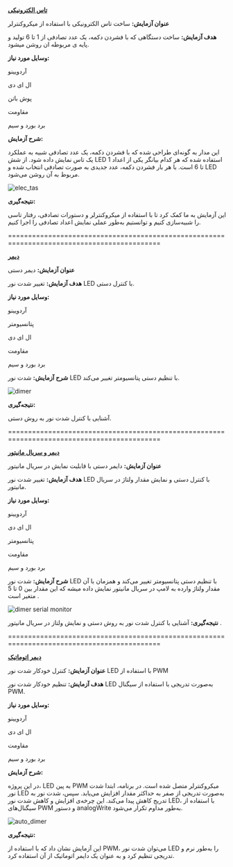 **[تاس الکترونیکی](https://github.com/Salehranjbar/MICRO/blob/main/4/Elec_tas.ino)**

**عنوان آزمایش:** ساخت تاس الکترونیکی با استفاده از میکروکنترلر


**هدف آزمایش:** ساخت دستگاهی که با فشردن دکمه، یک عدد تصادفی از 1 تا 6 تولید و پایه ی مربوطه ان روشن میشود.


**وسایل مورد نیاز:** 

آردویینو

ال ای دی

پوش باتن

مقاومت 

برد بورد و سیم


**شرح آزمایش:**

این مدار به گونه‌ای طراحی شده که با فشردن دکمه، یک عدد تصادفی شبیه به عملکرد یک تاس نمایش داده شود. از شش LED استفاده شده که هر کدام بیانگر یکی از اعداد 1 تا 6 است. با هر بار فشردن دکمه، عدد جدیدی به صورت تصادفی انتخاب شده و LED مربوط به آن روشن می‌شود.


![elec_tas](https://github.com/user-attachments/assets/d3b3ed0a-63d5-4385-b2ea-b66ba244081b)


**نتیجه‌گیری:**

این آزمایش به ما کمک کرد تا با استفاده از میکروکنترلر و دستورات تصادفی، رفتار تاسی را شبیه‌سازی کنیم و توانستیم به‌طور عملی نمایش اعداد تصادفی را اجرا کنیم.


============================================================================================

**[دیمر](https://github.com/Salehranjbar/MICRO/blob/main/4/dimer.ino)**


**عنوان آزمایش:** دیمر دستی

**هدف آزمایش:** تغییر شدت نور LED با کنترل دستی.

**وسایل مورد نیاز:** 

آردویینو

پتانسیومتر

ال ای دی

مقاومت 

برد بورد و سیم



**شرح آزمایش:** شدت نور LED با تنظیم دستی پتانسیومتر تغییر می‌کند.



![dimer](https://github.com/user-attachments/assets/83f037ec-3ad7-4d04-8d04-35cef18aa47d)



**نتیجه‌گیری:**

آشنایی با کنترل شدت نور به روش دستی.

============================================================================================

**[دیمر و سریال مانیتور](https://github.com/Salehranjbar/MICRO/blob/main/4/dimer_SM.ino)**


**عنوان آزمایش:** دایمر دستی با قابلیت نمایش در سریال مانیتور


**هدف آزمایش:** تغییر شدت نور LED با کنترل دستی و نمایش مقدار ولتاژ در سریال مانیتور.


**وسایل مورد نیاز:** 

آردویینو

ال ای دی

پتانسیومتر

مقاومت 

برد بورد و سیم



**شرح آزمایش:** شدت نور LED با تنظیم دستی پتانسیومتر تغییر می‌کند و همزمان با آن مقدار ولتاژ وارده به لامپ در سریال مانیتور نمایش داده میشه که این مقدار بین 0 تا 5 متغیر است .


![dimer serial monitor](https://github.com/user-attachments/assets/ed76513f-c05e-48c9-b817-0925d5a0fbcc)

**نتیجه‌گیری:** آشنایی با کنترل شدت نور به روش دستی و نمایش ولتاز در سریال مانیتور .

============================================================================================


**[دیمر اتوماتیک](https://github.com/Salehranjbar/MICRO/blob/main/4/auto_dimer.ino)**


**عنوان آزمایش:**  کنترل خودکار شدت نور LED با استفاده از PWM

**هدف آزمایش:** تنظیم خودکار شدت نور LED به‌صورت تدریجی با استفاده از سیگنال PWM.

**وسایل مورد نیاز:** 

آردویینو

ال ای دی

مقاومت 

برد بورد و سیم


**شرح آزمایش:**

در این پروژه، LED به پین PWM میکروکنترلر متصل شده است. در برنامه، ابتدا شدت نور LED به‌صورت تدریجی از صفر به حداکثر مقدار افزایش می‌یابد. سپس، شدت نور به تدریج کاهش پیدا می‌کند. این چرخه‌ی افزایش و کاهش شدت نور LED، با استفاده از سیگنال‌های PWM و دستور analogWrite به‌طور مداوم تکرار می‌شود.


![auto_dimer](https://github.com/user-attachments/assets/cf608a9d-f9f4-4537-8437-0b452eda07eb)


**نتیجه‌گیری:**

این آزمایش نشان داد که با استفاده از PWM، می‌توان شدت نور LED را به‌طور نرم و تدریجی تنظیم کرد و به عنوان یک دایمر اتوماتیک از آن استفاده کرد.

